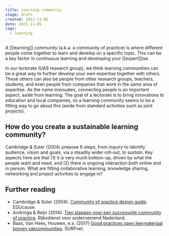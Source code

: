 ```yaml
---
title: Learning community
stage: draft
created: 2021-11-05
date: 2021-11-05
tags:
  - learning 
---
```


A [[learning]] community (a.k.a. a community of practice) is where different people come together to learn and develop on a specific topic. This can be a key factor in continuous learning and developing your [[expert]]ise.

In our lectorate (UAS research group), we think learning communities can be a great way to further develop your own expertise together with others. These others can also be people from other research groups, teachers, students, and even people from companies that work in the same area of expertise. As the name insinuates, connecting people is an important aspect, aside from learning. The goal of a lectorate is to bring innovations to education and local companies, so a learning community seems to be a fitting way to go about this (aside from standard activities such as joint projects).

## How do you create a sustainable learning community?
Cambridge & Suter (2004) prepose 6 steps, from *inquiry* to identify audience, vision and goals, via a steadily wider roll-out, to *sustain*. Key aspects here are that (1) it is very much bottom-up, driven by what the people want and need, and (2) there is ongoing interaction both online and in person. What are fitting collaborative learning,  knowledge sharing, networking and project activities to engage in?


## Further reading
- Cambridge & Suter (2004). [Community of practice design guide](https://library.educause.edu/resources/2005/1/community-of-practice-design-guide-a-stepbystep-guide-for-designing-cultivating-communities-of-practice-in-higher-education). EDUcause.
- Andringa & Reijn (2014). [Tien stappen voor een succesvolle community of practice](https://www.duurzaamdoor.nl/sites/default/files/2019-01/Tien%20stappen%20voor%20een%20succesvolle%20community%20of%20practice.pdf). RIjksdienst voor ondernemend Nederland.
- Baas, Van Hees, Houwen, e.a. (2017) [Good practices open leermateriaal binnen vakcommunities](https://www.surf.nl/files/2019-02/good-practices-open-leermateriaal-binnen-vakcommunities.pdf). SURFnet.